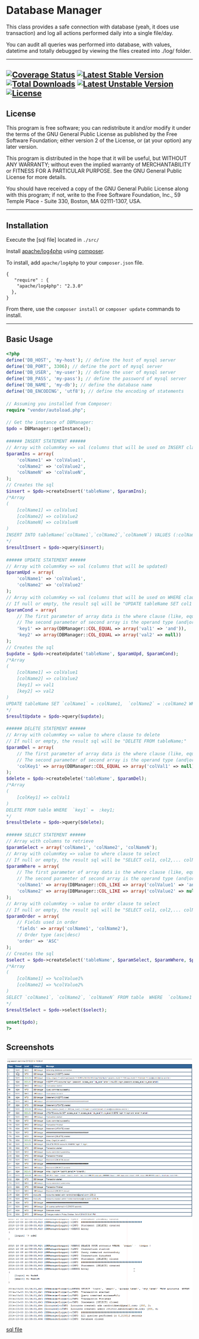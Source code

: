 Database Manager
================

<p>This class provides a safe connection with database (yeah, it does use transaction) and log all actions performed daily into a single file/day.</p>
<p>You can audit all queries was performed into database, with values, datetime and totally debugged by viewing the files created into ./log/ folder.</p>

---
[![Coverage Status](https://coveralls.io/repos/mend3/dbmanager-logger/badge.png)](https://coveralls.io/r/mend3/dbmanager-logger) [![Latest Stable Version](https://poser.pugx.org/connection/dbmanager/v/stable.svg)](https://packagist.org/packages/connection/dbmanager) [![Total Downloads](https://poser.pugx.org/connection/dbmanager/downloads.svg)](https://packagist.org/packages/connection/dbmanager) [![Latest Unstable Version](https://poser.pugx.org/connection/dbmanager/v/unstable.svg)](https://packagist.org/packages/connection/dbmanager) [![License](https://poser.pugx.org/connection/dbmanager/license.svg)](https://packagist.org/packages/connection/dbmanager)
---
## License

<p>This program is free software; you can redistribute it and/or
modify it under the terms of the GNU General Public License
as published by the Free Software Foundation; either version 2
of the License, or (at your option) any later version.</p>

<p>This program is distributed in the hope that it will be useful,
but WITHOUT ANY WARRANTY; without even the implied warranty of
MERCHANTABILITY or FITNESS FOR A PARTICULAR PURPOSE.  See the
GNU General Public License for more details.</p>

<p>You should have received a copy of the GNU General Public License
along with this program; if not, write to the Free Software
Foundation, Inc., 59 Temple Place - Suite 330, Boston, MA  02111-1307, USA.</p>

---

## Installation

Execute the [sql file] located in ```./src/```

Install [apache/log4php] using [composer].  

To install, add ```apache/log4php``` to your ```composer.json``` file.

```
{  
   "require" : {  
    "apache/log4php": "2.3.0"  
  },  
}
```

From there, use the ```composer install``` or ```composer update``` commands to install.


---

## Basic Usage

```php  
<?php  
define('DB_HOST', 'my-host'); // define the host of mysql server  
define('DB_PORT', 3306); // define the port of mysql server  
define('DB_USER', 'my-user'); // define the user of mysql server  
define('DB_PASS', 'my-pass'); // define the password of mysql server  
define('DB_NAME', 'my-db'); // define the database name  
define('DB_ENCODING', 'utf8'); // define the encoding of statements  

// Assuming you installed from Composer:  
require "vendor/autoload.php";  

// Get the instance of DBManager:  
$pdo = DBManager::getInstance();  

###### INSERT STATEMENT ######  
// Array with columnKey => val (columns that will be used on INSERT clause)  
$paramIns = array(  
    'colName1' => 'colValue1',  
    'colName2' => 'colValue2',  
    'colNameN' => 'colValueN',  
);  
// Creates the sql  
$insert = $pdo->createInsert('tableName', $paramIns);  
/*Array  
(  
    [colName1] => colValue1  
    [colName2] => colValue2  
    [colNameN] => colValueN  
)
INSERT INTO tableName(`colName1`,`colName2`,`colNameN`) VALUES (:colName1,:colName2,:colNameN);  
*/  
$resultInsert = $pdo->query($insert);  
  
###### UPDATE STATEMENT ######  
// Array with columnKey => val (columns that will be updated)  
$paramUpd = array(  
    'colName1' => 'colValue1',  
    'colName2' => 'colValue2'  
);  
// Array with columnKey => val (columns that will be used on WHERE clause)  
// If null or empty, the result sql will be "UPDATE tableName SET col1 = :val1, col2 = :va2, ... colN = :valN ;"  
$paramCond = array(  
	// The first parameter of array data is the where clause (like, equal, less, etc... [see the main class constants]])  
	// The second parameter of second array is the operand type (and|or) to concat with next column. Use null if the last param  
    'key1' => array(DBManager::COL_EQUAL => array('val1' => 'and')),  
    'key2' => array(DBManager::COL_EQUAL => array('val2' => null))  
);  
// Creates the sql  
$update = $pdo->createUpdate('tableName', $paramUpd, $paramCond);  
/*Array  
(  
    [colName1] => colValue1  
    [colName2] => colValue2  
    [key1] => val1  
    [key2] => val2  
)  
UPDATE tableName SET `colName1` = :colName1,  `colName2` = :colName2 WHERE `key1` =  :key1 and `key2` =  :key2 ;  
*/  
$resultUpdate = $pdo->query($update);  
  
###### DELETE STATEMENT ######  
// Array with columnKey => value to where clause to delete  
// If null or empty, the result sql will be "DELETE FROM tableName;"  
$paramDel = array(  
	// The first parameter of array data is the where clause (like, equal, less, etc... [see the main class constants]])  
	// The second parameter of second array is the operand type (and|or) to concat with next column. Use null if the last param  
	'colKey1' => array(DBManager::COL_EQUAL => array('colVal1' => null))  
);  
$delete = $pdo->createDelete('tableName', $paramDel);  
/*Array  
(  
    [colKey1] => colVal1  
)  
DELETE FROM table WHERE  `key1` =  :key1;  
*/  
$resultDelete = $pdo->query($delete);  
  
###### SELECT STATEMENT ######  
// Array with columns to retrieve  
$paramSelect = array('colName1', 'colName2', 'colNameN');  
// Array with columnKey => value to where clause to select  
// If null or empty, the result sql will be "SELECT col1, col2,... colN FROM tableName ORDER BY col1,col2,...colN;"  
$paramWhere = array(  
	// The first parameter of array data is the where clause (like, equal, less, etc... [see the main class constants]])  
	// The second parameter of second array is the operand type (and|or) to concat with next column. Use null if the last param  
    'colName1' => array(DBManager::COL_LIKE => array('colValue1' => 'and')),  
    'colName2' => array(DBManager::COL_LIKE => array('colValue2' => null))  
);  
// Array with columnKey -> value to order clause to select  
// If null or empty, the result sql will be "SELECT col1, col2,... colN FROM tableName;"  
$paramOrder = array(  
	// Fields used in order  
    'fields' => array('colName1', 'colName2'),  
	// Order type (asc|desc)  
    'order' => 'ASC'  
);  
// Creates the sql  
$select = $pdo->createSelect('tableName', $paramSelect, $paramWhere, $paramOrder);  
/*Array  
(  
    [colName1] => %colValue1%  
    [colName2] => %colValue2%  
)  
SELECT `colName1`, `colName2`, `colNameN` FROM table  WHERE  `colName1` LIKE :colName1 and `colName2` LIKE :colName2 ORDER BY colName1,colName2 ASC;  
*/  
$resultSelect = $pdo->select($select);  
  
unset($pdo);  
?>  
```  

## Screenshots  

![Logger HTML view](views/screenshot.png "The script result on the web")  
![Logger FILE view](views/screenshot2.png "The script result on the file")

[apache/log4php]:http://logging.apache.org/log4php/download.html
[composer]:http://getcomposer.org/
[sql file](src/accounts.sql "Example test table")